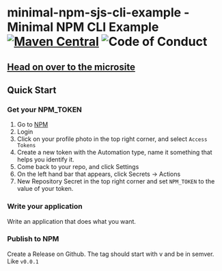 # minimal-npm-sjs-cli-example - Minimal NPM CLI Example [![Maven Central](https://maven-badges.herokuapp.com/maven-central/io.chrisdavenport/minimal-npm-cli-example_2.13/badge.svg)](https://maven-badges.herokuapp.com/maven-central/io.chrisdavenport/minimal-npm-cli-example_2.13) ![Code of Conduct](https://img.shields.io/badge/Code%20of%20Conduct-Scala-blue.svg)

## [Head on over to the microsite](https://davenverse.github.io/minimal-npm-cli-example)

## Quick Start

### Get your NPM_TOKEN

1. Go to [NPM](https://www.npmjs.com/)
2. Login
3. Click on your profile photo in the top right corner, and select `Access Tokens`
4. Create a new token with the Automation type, name it something that helps you identify it.
5. Come back to your repo, and click Settings
6. On the left hand bar that appears, click Secrets -> Actions
7. New Repository Secret in the top right corner and set `NPM_TOKEN` to the value of your token.

### Write your application

Write an application that does what you want.

### Publish to NPM

Create a Release on Github. The tag should start with v and be in semver. Like `v0.0.1`

